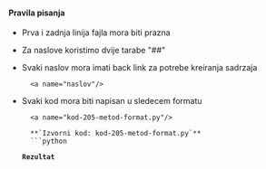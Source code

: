 #### Pravila pisanja

* Prva i zadnja linija fajla mora biti prazna
* Za naslove koristimo dvije tarabe "##"
* Svaki naslov mora imati back link za potrebe kreiranja sadrzaja
  ```
    <a name="naslov"/>
  ```
* Svaki kod mora biti napisan u sledecem formatu

  ```
    <a name="kod-205-metod-format.py"/>

    **`Izvorni kod: kod-205-metod-format.py`**
    ```python

    ```
    **`Rezultat`**
    ```

    ```
  ```